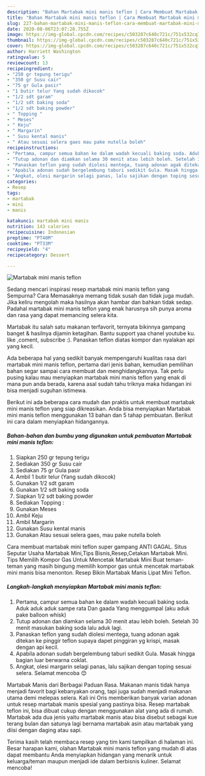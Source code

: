 ```yaml
---
description: "Bahan Martabak mini manis teflon | Cara Membuat Martabak mini manis teflon Yang Lezat"
title: "Bahan Martabak mini manis teflon | Cara Membuat Martabak mini manis teflon Yang Lezat"
slug: 227-bahan-martabak-mini-manis-teflon-cara-membuat-martabak-mini-manis-teflon-yang-lezat
date: 2020-08-06T23:07:28.755Z
image: https://img-global.cpcdn.com/recipes/c503287c640c721c/751x532cq70/martabak-mini-manis-teflon-foto-resep-utama.jpg
thumbnail: https://img-global.cpcdn.com/recipes/c503287c640c721c/751x532cq70/martabak-mini-manis-teflon-foto-resep-utama.jpg
cover: https://img-global.cpcdn.com/recipes/c503287c640c721c/751x532cq70/martabak-mini-manis-teflon-foto-resep-utama.jpg
author: Harriett Washington
ratingvalue: 5
reviewcount: 13
recipeingredient:
- "250 gr tepung terigu"
- "350 gr Susu cair"
- "75 gr Gula pasir"
- "1 butir telur Yang sudah dikocok"
- "1/2 sdt garam"
- "1/2 sdt baking soda"
- "1/2 sdt baking powder"
- " Topping "
- " Meses"
- " Keju"
- " Margarin"
- " Susu kental manis"
- " Atau sesuai selera gaes mau pake nutella boleh"
recipeinstructions:
- "Pertama, campur semua bahan ke dalam wadah kecuali baking soda. Aduk aduk aduk sampe rata Dan gaada Yang menggumpal (aku aduk pake balloon whisk)"
- "Tutup adonan dan diamkan selama 30 menit atau lebih boleh. Setelah 30 menit masukan baking soda lalu aduk lagi."
- "Panaskan teflon yang sudah diolesi mentega, tuang adonan agak ditekan ke pinggir teflon supaya dapet pinggiran yg krispi, masak dengan api kecil."
- "Apabila adonan sudah bergelembung taburi sedikit Gula. Masak hingga bagian luar berwarna coklat."
- "Angkat, olesi margarin selagi panas, lalu sajikan dengan toping sesuai selera. Selamat mencoba 😊"
categories:
- Resep
tags:
- martabak
- mini
- manis

katakunci: martabak mini manis 
nutrition: 143 calories
recipecuisine: Indonesian
preptime: "PT40M"
cooktime: "PT33M"
recipeyield: "4"
recipecategory: Dessert

---
```



![Martabak mini manis teflon](https://img-global.cpcdn.com/recipes/c503287c640c721c/751x532cq70/martabak-mini-manis-teflon-foto-resep-utama.jpg)

Sedang mencari inspirasi resep martabak mini manis teflon yang Sempurna? Cara Memasaknya memang tidak susah dan tidak juga mudah. Jika keliru mengolah maka hasilnya akan hambar dan bahkan tidak sedap. Padahal martabak mini manis teflon yang enak harusnya sih punya aroma dan rasa yang dapat memancing selera kita.

Martabak itu salah satu makanan terfavorit, ternyata bikinnya gampang banget &amp; hasilnya dijamin ketagihan. Bantu support yaa chanel youtube ku. like ,coment, subscribe :). Panaskan teflon diatas kompor dan nyalakan api yang kecil.

Ada beberapa hal yang sedikit banyak mempengaruhi kualitas rasa dari martabak mini manis teflon, pertama dari jenis bahan, kemudian pemilihan bahan segar sampai cara membuat dan menghidangkannya. Tak perlu pusing kalau mau menyiapkan martabak mini manis teflon yang enak di mana pun anda berada, karena asal sudah tahu triknya maka hidangan ini bisa menjadi suguhan istimewa.


Berikut ini ada beberapa cara mudah dan praktis untuk membuat martabak mini manis teflon yang siap dikreasikan. Anda bisa menyiapkan Martabak mini manis teflon menggunakan 13 bahan dan 5 tahap pembuatan. Berikut ini cara dalam menyiapkan hidangannya.

<!--inarticleads1-->

##### Bahan-bahan dan bumbu yang digunakan untuk pembuatan Martabak mini manis teflon:

1. Siapkan 250 gr tepung terigu
1. Sediakan 350 gr Susu cair
1. Sediakan 75 gr Gula pasir
1. Ambil 1 butir telur (Yang sudah dikocok)
1. Gunakan 1/2 sdt garam
1. Gunakan 1/2 sdt baking soda
1. Siapkan 1/2 sdt baking powder
1. Sediakan  Topping :
1. Gunakan  Meses
1. Ambil  Keju
1. Ambil  Margarin
1. Gunakan  Susu kental manis
1. Gunakan  Atau sesuai selera gaes, mau pake nutella boleh


Cara membuat martabak mini teflon super gampang ANTI GAGAL. Situs Seputar Usaha Martabak Mini,Tips Bisnis,Resep,Cetakan Martabak Mini. Tips Memilih Kompor Gas Untuk Mencetak Martabak Mini Buat teman-teman yang masih bingung memilih kompor gas untuk mencetak martabak mini manis bisa menonton. Resep Bikin Martabak Manis Lipat Mini Teflon. 

<!--inarticleads2-->

##### Langkah-langkah menyiapkan Martabak mini manis teflon:

1. Pertama, campur semua bahan ke dalam wadah kecuali baking soda. Aduk aduk aduk sampe rata Dan gaada Yang menggumpal (aku aduk pake balloon whisk)
1. Tutup adonan dan diamkan selama 30 menit atau lebih boleh. Setelah 30 menit masukan baking soda lalu aduk lagi.
1. Panaskan teflon yang sudah diolesi mentega, tuang adonan agak ditekan ke pinggir teflon supaya dapet pinggiran yg krispi, masak dengan api kecil.
1. Apabila adonan sudah bergelembung taburi sedikit Gula. Masak hingga bagian luar berwarna coklat.
1. Angkat, olesi margarin selagi panas, lalu sajikan dengan toping sesuai selera. Selamat mencoba 😊


Martabak Manis dari Berbagai Paduan Rasa. Makanan manis tidak hanya menjadi favorit bagi kebanyakan orang, tapi juga sudah menjadi makanan utama demi melepas selera. Kali ini Oris memberikan banyak varian adonan untuk resep martabak manis spesial yang pastinya bisa. Resep martabak teflon ini, bisa dibuat cukup dengan menggunakan alat yang ada di rumah. Martabak ada dua jenis yaitu martabak manis atau bisa disebut sebagai kue terang bulan dan satunya lagi bernama martabak asin atau martabak yang diisi dengan daging atau sapi. 

Terima kasih telah membaca resep yang tim kami tampilkan di halaman ini. Besar harapan kami, olahan Martabak mini manis teflon yang mudah di atas dapat membantu Anda menyiapkan hidangan yang menarik untuk keluarga/teman maupun menjadi ide dalam berbisnis kuliner. Selamat mencoba!
